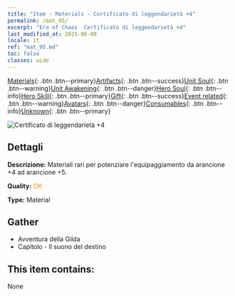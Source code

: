 ```yaml
---
title: "Item - Materials - Certificato di leggendarietà +4"
permalink: /mat_95/
excerpt: "Era of Chaos  Certificato di leggendarietà +4"
last_modified_at: 2021-06-08
locale: it
ref: "mat_95.md"
toc: false
classes: wide
---
```

 [Materials](/ItemsIT/){: .btn .btn--primary}[Artifacts](/ItemsIT/Artifacts/){: .btn .btn--success}[Unit Soul](/ItemsIT/UnitSoul/){: .btn .btn--warning}[Unit Awakening](/ItemsIT/UnitAwakening/){: .btn .btn--danger}[Hero Soul](/ItemsIT/HeroSoul/){: .btn .btn--info}[Hero Skill](/ItemsIT/HeroSkill/){: .btn .btn--primary}[Gift](/ItemsIT/Gift/){: .btn .btn--success}[Event related](/ItemsIT/Events/){: .btn .btn--warning}[Avatars](/ItemsIT/Avatars/){: .btn .btn--danger}[Consumables](/ItemsIT/Consumables/){: .btn .btn--info}[Unknown](/ItemsIT/Unknown/){: .btn .btn--primary}

 ![Certificato di leggendarietà +4](/images/t/i_cailiao_hexin3.png)

## Dettagli
 **Descrizione:** Materiali rari per potenziare l'equipaggiamento da arancione +4 ad arancione +5.

 **Quality:** <span style="color: #FF8C00">OK</span>

 **Type:** Material

## Gather

*    Avventura della Gilda 
*    Capitolo - Il suono del destino 

## This item contains:

  None


